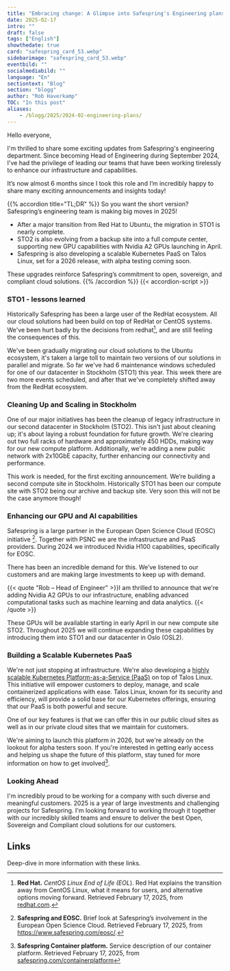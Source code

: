 ```yaml
---
title: "Embracing change: A Glimpse into Safespring's Engineering plans for 2025"
date: 2025-02-17
intro: ""
draft: false
tags: ["English"]
showthedate: true
card: "safespring_card_53.webp"
sidebarimage: "safespring_card_53.webp"
eventbild: ""
socialmediabild: ""
language: "En"
sectiontext: "Blog"
section: "blogg"
author: "Rob Haverkamp"
TOC: "In this post"
aliases:
    - /blogg/2025/2024-02-engineering-plans/
---
```



Hello everyone,

I'm thrilled to share some exciting updates from Safespring's engineering department. Since becoming Head of Engineering during September 2024, I've had the privilege of leading our teams that have been working tirelessly to enhance our infrastructure and capabilities. 

It’s now almost 6 months since I took this role and I’m incredibly happy to share many exciting announcements and insights today!

{{% accordion title="TL;DR" %}}
So you want the short version? Safespring’s engineering team is making big moves in 2025! 
- After a major transition from Red Hat to Ubuntu, the migration in STO1 is nearly complete. 
- STO2 is also evolving from a backup site into a full compute center, supporting new GPU capabilities with Nvidia A2 GPUs launching in April. 
- Safespring is also developing a scalable Kubernetes PaaS on Talos Linux, set for a 2026 release, with alpha testing coming soon.  

These upgrades reinforce Safespring’s commitment to open, sovereign, and compliant cloud solutions.
{{% /accordion %}}
{{< accordion-script >}}


### **STO1 - lessons learned**

Historically Safespring has been a large user of the RedHat ecosystem. All our cloud solutions had been build on top of RedHat or CentOS systems. We've been hurt badly by the decisions from redhat[^1], and are still feeling the consequences of this.

We've been gradually migrating our cloud solutions to the Ubuntu ecosystem, it's taken a large toll to maintain two versions of our solutions in parallel and migrate. So far we've had 6 maintenance windows scheduled for one of our datacenter in Stockholm (STO1) this year. This week there are two more events scheduled, and after that we've completely shifted away from the RedHat ecosystem. 


### **Cleaning Up and Scaling in Stockholm**

One of our major initiatives has been the cleanup of legacy infrastructure in our second datacenter in Stockholm (STO2). This isn't just about cleaning up; it's about laying a robust foundation for future growth. We're clearing out two full racks of hardware and approximately 450 HDDs, making way for our new compute platform. Additionally, we're adding a new public network with 2x10GbE capacity, further enhancing our connectivity and performance.

This work is needed, for the first exciting announcement. We’re building a second compute site in Stockholm. Historically STO1 has been our compute site with STO2 being our archive and backup site. Very soon this will not be the case anymore though!


### **Enhancing our GPU and AI capabilities** 

Safespring is a large partner in the European Open Science Cloud (EOSC) initiative [^2]. Together with PSNC we are the infrastructure and PaaS providers. During 2024 we introduced Nvidia H100 capabilities, specifically for EOSC.

There has been an incredible demand for this. We’ve listened to our customers and are making large investments to keep up with demand. 

{{< quote "Rob – Head of Engineer" >}}I am thrilled to announce that we're adding Nvidia A2 GPUs to our infrastructure, enabling advanced computational tasks such as machine learning and data analytics. {{< /quote >}}

These GPUs will be available starting in early April in our new compute site STO2. Throughout 2025 we will continue expanding these capabilities by introducing them into STO1 and our datacenter in Oslo (OSL2).

### **Building a Scalable Kubernetes PaaS**

We're not just stopping at infrastructure. We're also developing a [highly scalable Kubernetes Platform-as-a-Service (PaaS)](/en/services/containerplatform/) on top of Talos Linux. This initiative will empower customers to deploy, manage, and scale containerized applications with ease. Talos Linux, known for its security and efficiency, will provide a solid base for our Kubernetes offerings, ensuring that our PaaS is both powerful and secure.

One of our key features is that we can offer this in our public cloud sites as well as in our private cloud sites that we maintain for customers.

We're aiming to launch this platform in 2026, but we're already on the lookout for alpha testers soon. If you're interested in getting early access and helping us shape the future of this platform, stay tuned for more information on how to get involved[^3].

### **Looking Ahead** 

I'm incredibly proud to be working for a company with such diverse and meaningful customers. 2025 is a year of large investments and challenging projects for Safespring. I'm looking forward to working through it together with our incredibly skilled teams and ensure to deliver the best Open, Sovereign and Compliant cloud solutions for our customers.

## Links
Deep-dive in more information with these links.

[^1]: **Red Hat.** *CentOS Linux End of Life (EOL*). Red Hat explains the transition away from CentOS Linux, what it means for users, and alternative options moving forward. Retrieved February 17, 2025, from [redhat.com](https://www.redhat.com/en/topics/linux/centos-linux-eol).
[^2]: **Safespring and EOSC.** Brief look at Safespring’s involvement in the European Open Science Cloud. Retrieved February 17, 2025, from https://www.safespring.com/eosc/.
[^3]: **Safespring Container platform.** Service description of our container platform. Retrieved February 17, 2025, from [safespring.com/containerplatform](/en/services/containerplatform/)